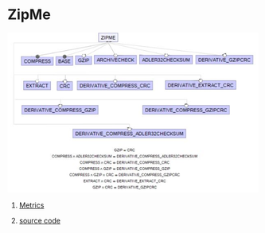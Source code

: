 # ZipMe

![image](https://raw.githubusercontent.com/fischerJF/challenge/master/featureModel/ZipMe.JPG)

1. [Metrics](https://github.com/fischerJF/challenge/blob/master/metrics/Zipme.csv)
 
2. [source code](https://github.com/fischerJF/challenge/tree/master/workspace_IncLing/zipme)

